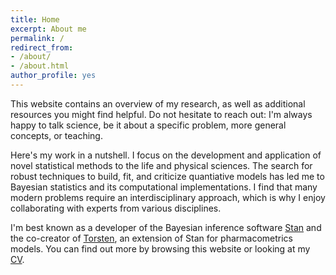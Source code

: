 ```yaml
---
title: Home
excerpt: About me
permalink: /
redirect_from:
- /about/
- /about.html
author_profile: yes
---
```


This website contains an overview of my research, as well as additional resources
you might find helpful. Do not hesitate to reach out: I'm always happy to talk
science, be it about a specific problem, more general concepts, or teaching.

Here's my work in a nutshell. 
I focus on the development and application of novel statistical methods
to the life and physical sciences.
The search for robust techniques to build, fit, and criticize quantiative models
has led me to Bayesian statistics and its computational implementations.
I find that many modern problems require an interdisciplinary approach,
which is why I enjoy collaborating with experts from various disciplines.

I'm best known as a developer of the Bayesian inference software
[Stan](http://mc-stan.org/) and the co-creator of 
[Torsten](https://github.com/metrumresearchgroup/Torsten), an extension
of Stan for pharmacometrics models.
You can find out more by browsing this website or looking at my
[CV](http://charlesm93.github.io/files/charlesm-2018.pdf).
